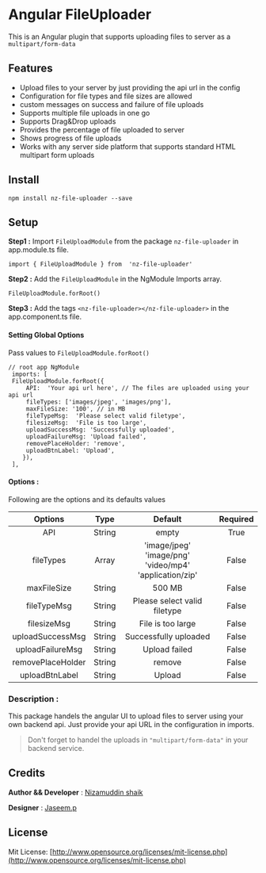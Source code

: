 # Angular FileUploader
 This is an Angular plugin that supports uploading files to server as a `multipart/form-data` 

## Features

- Upload files to your server by just providing the api url in the config
- Configuration for file types and file sizes are allowed
- custom messages on success and failure of file uploads
- Supports multiple file uploads in one go
- Supports Drag&Drop uploads
-  Provides the percentage of file uploaded to server
-  Shows progress of file uploads 
-  Works with any server side platform that supports standard HTML multipart form    uploads

## Install
    npm install nz-file-uploader --save

## Setup
  **Step1 :**  Import  `FileUploadModule` from the package `nz-file-uploader` in app.module.ts file.
  
    import { FileUploadModule } from  'nz-file-uploader'


**Step2 :** Add the  `FileUploadModule` in the NgModule Imports array.

    FileUploadModule.forRoot()
    
    
 **Step3 :** Add the tags `<nz-file-uploader></nz-file-uploader>` in the app.component.ts file.

#### Setting Global Options
Pass values to `FileUploadModule.forRoot()`
     
    // root app NgModule
     imports: [
     FileUploadModule.forRoot({
         API:  'Your api url here', // The files are uploaded using your api url
         fileTypes: ['images/jpeg', 'images/png'],
         maxFileSize: '100', // in MB
         fileTypeMsg:  'Please select valid filetype',
         filesizeMsg:  'File is too large',
         uploadSuccessMsg: 'Successfully uploaded',
         uploadFailureMsg: 'Upload failed',
         removePlaceHolder: 'remove',
         uploadBtnLabel: 'Upload',
        }),
     ],

#### Options : 

Following are the options and its defaults values

|      Options      |  Type  |                         Default                        | Required |
|:-----------------:|:------:|:------------------------------------------------------:|:--------:|
|        API        | String |                          empty                         |   True   |
|     fileTypes     |  Array | 'image/jpeg' 'image/png' 'video/mp4' 'application/zip' |   False  |
|    maxFileSize    | String |                         500 MB                         |   False  |
|    fileTypeMsg    | String |              Please select valid filetype              |   False  |
|    filesizeMsg    | String |                    File is too large                   |   False  |
|  uploadSuccessMsg | String |                  Successfully uploaded                 |   False  |
|  uploadFailureMsg | String |                      Upload failed                     |   False  |
| removePlaceHolder | String |                         remove                         |   False  |
|   uploadBtnLabel  | String |                         Upload                         |   False  |
### Description :

This package handels the angular UI to upload files to server using your own backend api. Just provide your api URL in the configuration in imports.
> Don't forget to handel the uploads in `"multipart/form-data"`  in your backend service.

## Credits
**Author && Developer** : [Nizamuddin shaik](mailto:nizamuddin407.shaik@gmail.com)

**Designer** : [Jaseem.p](https://dribbble.com/jaseemp)

## License

Mit License:  [http://www.opensource.org/licenses/mit-license.php](http://www.opensource.org/licenses/mit-license.php)